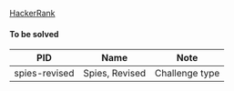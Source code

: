 [HackerRank](https://www.hackerrank.com/)

#### To be solved

|PID|Name|Note|
|--|--|--|
|spies-revised|Spies, Revised​|Challenge type|
